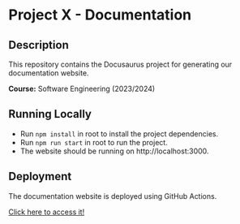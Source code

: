 # Project X - Documentation

## Description

This repository contains the Docusaurus project for generating our documentation website.

**Course:** Software Engineering (2023/2024)

## Running Locally

- Run `npm install` in root to install the project dependencies.
- Run `npm run start` in root to run the project.
- The website should be running on http://localhost:3000.

## Deployment

The documentation website is deployed using GitHub Actions.

[Click here to access it!](https://es-project-x.github.io/documentation)



